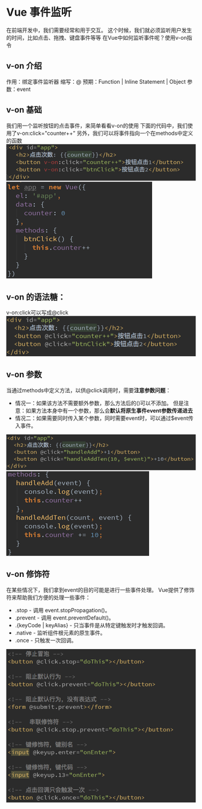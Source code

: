 # Vue 事件监听

在前端开发中，我们需要经常和用于交互。 这个时候，我们就必须监听用户发生的时间，比如点击、拖拽、键盘事件等等
在Vue中如何监听事件呢？使用v-on指令

## v-on 介绍

作用：绑定事件监听器
缩写：@
预期：Function | Inline Statement | Object
参数：event

## v-on 基础
我们用一个监听按钮的点击事件，来简单看看v-on的使用
下面的代码中，我们使用了v-on:click="counter++”
另外，我们可以将事件指向一个在methods中定义的函数
![](_v_images/20200216170948659_21081.png)
![](_v_images/20200216171012412_25363.png)

## v-on 的语法糖：

v-on:click可以写成@click
![](_v_images/20200216171037709_31417.png)

## v-on 参数

当通过methods中定义方法，以供@click调用时，需要**注意参数问题**：
- 情况一：如果该方法不需要额外参数，那么方法后的()可以不添加。
   但是注意：如果方法本身中有一个参数，那么会**默认将原生事件event参数传递进去**
- 情况二：如果需要同时传入某个参数，同时需要event时，可以通过$event传入事件。

![](_v_images/20200216171253549_8756.png)
![](_v_images/20200216171315091_3567.png)

## v-on 修饰符

在某些情况下，我们拿到event的目的可能是进行一些事件处理。
Vue提供了修饰符来帮助我们方便的处理一些事件：
- .stop - 调用 event.stopPropagation()。
- .prevent - 调用 event.preventDefault()。
- .{keyCode | keyAlias} - 只当事件是从特定键触发时才触发回调。
- .native - 监听组件根元素的原生事件。
- .once - 只触发一次回调。

![](_v_images/20200216171606994_23534.png)

